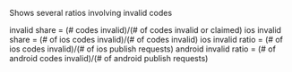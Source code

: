 Shows several ratios involving invalid codes

invalid share = (# codes invalid)/(# of codes invalid or claimed)
ios invalid share = (# of ios codes invalid)/(# of codes invalid)
ios invalid ratio = (# of ios codes invalid)/(# of ios publish requests)
android invalid ratio = (# of android codes invalid)/(# of android publish requests)

